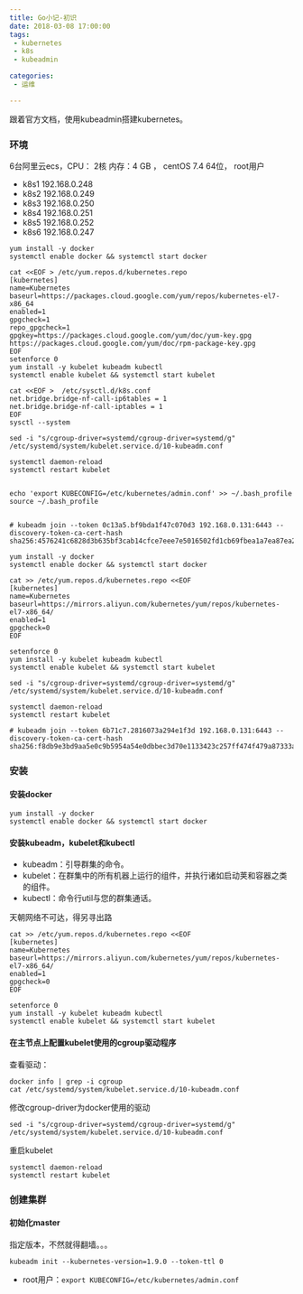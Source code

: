 ```yaml
---
title: Go小记-初识
date: 2018-03-08 17:00:00
tags:
 - kubernetes
 - k8s
 - kubeadmin

categories:
 - 运维

---
```


跟着官方文档，使用kubeadmin搭建kubernetes。

<!-- MORE -->
### 环境
6台阿里云ecs，CPU： 2核    内存：4 GB  ， centOS 7.4 64位， root用户
- k8s1    192.168.0.248
- k8s2    192.168.0.249
- k8s3    192.168.0.250
- k8s4    192.168.0.251
- k8s5    192.168.0.252
- k8s6    192.168.0.247



```
yum install -y docker
systemctl enable docker && systemctl start docker

cat <<EOF > /etc/yum.repos.d/kubernetes.repo
[kubernetes]
name=Kubernetes
baseurl=https://packages.cloud.google.com/yum/repos/kubernetes-el7-x86_64
enabled=1
gpgcheck=1
repo_gpgcheck=1
gpgkey=https://packages.cloud.google.com/yum/doc/yum-key.gpg https://packages.cloud.google.com/yum/doc/rpm-package-key.gpg
EOF
setenforce 0
yum install -y kubelet kubeadm kubectl
systemctl enable kubelet && systemctl start kubelet

cat <<EOF >  /etc/sysctl.d/k8s.conf
net.bridge.bridge-nf-call-ip6tables = 1
net.bridge.bridge-nf-call-iptables = 1
EOF
sysctl --system

sed -i "s/cgroup-driver=systemd/cgroup-driver=systemd/g" /etc/systemd/system/kubelet.service.d/10-kubeadm.conf

systemctl daemon-reload
systemctl restart kubelet


echo 'export KUBECONFIG=/etc/kubernetes/admin.conf' >> ~/.bash_profile
source ~/.bash_profile


# kubeadm join --token 0c13a5.bf9bda1f47c070d3 192.168.0.131:6443 --discovery-token-ca-cert-hash sha256:4576241c6828d3b635bf3cab14cfce7eee7e5016502fd1cb69fbea1a7ea87ea2
```



```
yum install -y docker
systemctl enable docker && systemctl start docker

cat >> /etc/yum.repos.d/kubernetes.repo <<EOF
[kubernetes]
name=Kubernetes
baseurl=https://mirrors.aliyun.com/kubernetes/yum/repos/kubernetes-el7-x86_64/
enabled=1
gpgcheck=0
EOF

setenforce 0
yum install -y kubelet kubeadm kubectl
systemctl enable kubelet && systemctl start kubelet

sed -i "s/cgroup-driver=systemd/cgroup-driver=systemd/g" /etc/systemd/system/kubelet.service.d/10-kubeadm.conf

systemctl daemon-reload
systemctl restart kubelet

# kubeadm join --token 6b71c7.2816073a294e1f3d 192.168.0.131:6443 --discovery-token-ca-cert-hash sha256:f8db9e3bd9aa5e0c9b5954a54e0dbbec3d70e1133423c257ff474f479a87333a

```

### 安装
#### 安装docker
```
yum install -y docker
systemctl enable docker && systemctl start docker
```

#### 安装kubeadm，kubelet和kubectl
- kubeadm：引导群集的命令。
- kubelet：在群集中的所有机器上运行的组件，并执行诸如启动荚和容器之类的组件。
- kubectl：命令行util与您的群集通话。

天朝网络不可达，得另寻出路
```
cat >> /etc/yum.repos.d/kubernetes.repo <<EOF
[kubernetes]
name=Kubernetes
baseurl=https://mirrors.aliyun.com/kubernetes/yum/repos/kubernetes-el7-x86_64/
enabled=1
gpgcheck=0
EOF

setenforce 0
yum install -y kubelet kubeadm kubectl
systemctl enable kubelet && systemctl start kubelet

```

#### 在主节点上配置kubelet使用的cgroup驱动程序  
查看驱动：
```
docker info | grep -i cgroup
cat /etc/systemd/system/kubelet.service.d/10-kubeadm.conf
```


修改cgroup-driver为docker使用的驱动
```
sed -i "s/cgroup-driver=systemd/cgroup-driver=systemd/g" /etc/systemd/system/kubelet.service.d/10-kubeadm.conf
```
重启kubelet
```
systemctl daemon-reload
systemctl restart kubelet
```

### 创建集群

#### 初始化master  
指定版本，不然就得翻墙。。。
```
kubeadm init --kubernetes-version=1.9.0 --token-ttl 0
```
- root用户：`export KUBECONFIG=/etc/kubernetes/admin.conf`
